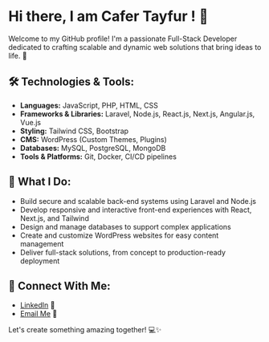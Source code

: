 # Hi there, I am Cafer Tayfur !  👋

Welcome to my GitHub profile! I'm a passionate Full-Stack Developer dedicated to crafting scalable and dynamic web solutions that bring ideas to life. 🚀

## 🛠️ Technologies & Tools:
- **Languages:** JavaScript, PHP, HTML, CSS
- **Frameworks & Libraries:** Laravel, Node.js, React.js, Next.js, Angular.js, Vue.js
- **Styling:** Tailwind CSS, Bootstrap
- **CMS:** WordPress (Custom Themes, Plugins)
- **Databases:** MySQL, PostgreSQL, MongoDB
- **Tools & Platforms:** Git, Docker, CI/CD pipelines

## 🌟 What I Do:
- Build secure and scalable back-end systems using Laravel and Node.js
- Develop responsive and interactive front-end experiences with React, Next.js, and Tailwind
- Design and manage databases to support complex applications
- Create and customize WordPress websites for easy content management
- Deliver full-stack solutions, from concept to production-ready deployment

## 🔗 Connect With Me:
- [LinkedIn](linkedin.com/in/cafer-tayfur-p-b66a82205) 💼
- [Email Me](mailto:parmaktayfur@gmail.com) 📧

Let's create something amazing together! 💻✨
